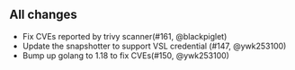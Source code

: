 ## All changes

- Fix CVEs reported by trivy scanner(#161, @blackpiglet)
- Update the snapshotter to support VSL credential (#147, @ywk253100)
- Bump up golang to 1.18 to fix CVEs(#150, @ywk253100)

